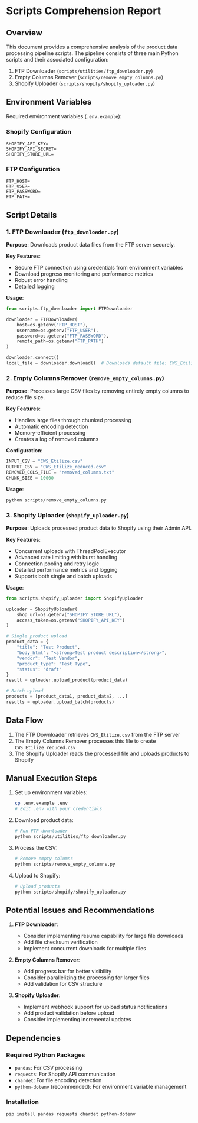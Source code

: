# Scripts Comprehension Report

## Overview

This document provides a comprehensive analysis of the product data processing pipeline scripts. The pipeline consists of three main Python scripts and their associated configuration:

1. FTP Downloader (`scripts/utilities/ftp_downloader.py`)
2. Empty Columns Remover (`scripts/remove_empty_columns.py`)
3. Shopify Uploader (`scripts/shopify/shopify_uploader.py`)

## Environment Variables

Required environment variables (`.env.example`):

### Shopify Configuration
```
SHOPIFY_API_KEY=
SHOPIFY_API_SECRET=
SHOPIFY_STORE_URL=
```

### FTP Configuration
```
FTP_HOST=
FTP_USER=
FTP_PASSWORD=
FTP_PATH=
```

## Script Details

### 1. FTP Downloader (`ftp_downloader.py`)

**Purpose**: Downloads product data files from the FTP server securely.

**Key Features**:
- Secure FTP connection using credentials from environment variables
- Download progress monitoring and performance metrics
- Robust error handling
- Detailed logging

**Usage**:
```python
from scripts.ftp_downloader import FTPDownloader

downloader = FTPDownloader(
    host=os.getenv("FTP_HOST"),
    username=os.getenv("FTP_USER"),
    password=os.getenv("FTP_PASSWORD"),
    remote_path=os.getenv("FTP_PATH")
)

downloader.connect()
local_file = downloader.download()  # Downloads default file: CWS_Etilize_reduced.csv
```

### 2. Empty Columns Remover (`remove_empty_columns.py`)

**Purpose**: Processes large CSV files by removing entirely empty columns to reduce file size.

**Key Features**:
- Handles large files through chunked processing
- Automatic encoding detection
- Memory-efficient processing
- Creates a log of removed columns

**Configuration**:
```python
INPUT_CSV = "CWS_Etilize.csv"
OUTPUT_CSV = "CWS_Etilize_reduced.csv"
REMOVED_COLS_FILE = "removed_columns.txt"
CHUNK_SIZE = 10000
```

**Usage**:
```bash
python scripts/remove_empty_columns.py
```

### 3. Shopify Uploader (`shopify_uploader.py`)

**Purpose**: Uploads processed product data to Shopify using their Admin API.

**Key Features**:
- Concurrent uploads with ThreadPoolExecutor
- Advanced rate limiting with burst handling
- Connection pooling and retry logic
- Detailed performance metrics and logging
- Supports both single and batch uploads

**Usage**:
```python
from scripts.shopify_uploader import ShopifyUploader

uploader = ShopifyUploader(
    shop_url=os.getenv("SHOPIFY_STORE_URL"),
    access_token=os.getenv("SHOPIFY_API_KEY")
)

# Single product upload
product_data = {
    "title": "Test Product",
    "body_html": "<strong>Test product description</strong>",
    "vendor": "Test Vendor",
    "product_type": "Test Type",
    "status": "draft"
}
result = uploader.upload_product(product_data)

# Batch upload
products = [product_data1, product_data2, ...]
results = uploader.upload_batch(products)
```

## Data Flow

1. The FTP Downloader retrieves `CWS_Etilize.csv` from the FTP server
2. The Empty Columns Remover processes this file to create `CWS_Etilize_reduced.csv`
3. The Shopify Uploader reads the processed file and uploads products to Shopify

## Manual Execution Steps

1. Set up environment variables:
   ```bash
   cp .env.example .env
   # Edit .env with your credentials
   ```

2. Download product data:
   ```python
   # Run FTP downloader
   python scripts/utilities/ftp_downloader.py
   ```

3. Process the CSV:
   ```python
   # Remove empty columns
   python scripts/remove_empty_columns.py
   ```

4. Upload to Shopify:
   ```python
   # Upload products
   python scripts/shopify/shopify_uploader.py
   ```

## Potential Issues and Recommendations

1. **FTP Downloader**:
   - Consider implementing resume capability for large file downloads
   - Add file checksum verification
   - Implement concurrent downloads for multiple files

2. **Empty Columns Remover**:
   - Add progress bar for better visibility
   - Consider parallelizing the processing for larger files
   - Add validation for CSV structure

3. **Shopify Uploader**:
   - Implement webhook support for upload status notifications
   - Add product validation before upload
   - Consider implementing incremental updates

## Dependencies

### Required Python Packages
- `pandas`: For CSV processing
- `requests`: For Shopify API communication
- `chardet`: For file encoding detection
- `python-dotenv` (recommended): For environment variable management

### Installation
```bash
pip install pandas requests chardet python-dotenv